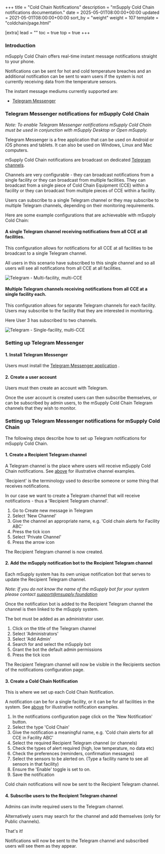 +++
title = "Cold Chain Notifications"
description = "mSupply Cold Chain notifications documentation."
date = 2025-05-01T08:00:00+00:00
updated = 2021-05-01T08:00:00+00:00
sort_by = "weight"
weight = 107
template = "coldchain/page.html"

[extra]
lead = ""
toc = true
top = true
+++

### Introduction
mSupply Cold Chain offers real-time instant message notifications straight to your phone. 

Notifications can be sent for hot and cold temperature breaches and an additional notification can be sent to warn users if the system is not currently receiving data from the temperature sensors. 

The instant message mediums currently supported are: 

- <a href="https://telegram.org/">Telegram Messenger</a>

### Telegram Messenger notifications for mSupply Cold Chain 

*Note: To enable Telegram Messenger notifications mSupply Cold Chain must be used in conjunction with mSupply Desktop or Open mSupply.* 

Telegram Messenger is a free application that can be used on Android or iOS phones and tablets. 
It can also be used on Windows, Linux and Mac computers. 

mSupply Cold Chain notifications are broadcast on dedicated <a href="https://telegram.org/faq_channels
">Telegram channels</a>. 

Channels are very configurable - they can broadcast notifications from a single facility or they can broadcast from multiple facilities. They can broadcast from a single piece of Cold Chain Equipment (CCE) within a facility or they can broadcast from multiple pieces of CCE within a facility. 

Users can subscribe to a single Telegram channel or they may subscribe to multiple Telegram channels, depending on their monitoring requirements. 

Here are some example configurations that are achieveable with mSupply Cold Chain: 

#### A single Telegram channel receiving notifications from all CCE at all facilities. 

This configuration allows for notifications for all CCE at all facilities to be broadcast to a single Telegram channel. 

All users in this scenario have subscribed to this single channel and so all users will see all notifications from all CCE at all facilities. 

![Telegram - Multi-facility, multi-CCE](/coldchain/images/multi-facility-telegram.png)

#### Multiple Telegram channels receiving notifications from all CCE at a single facility each. 

This configuration allows for separate Telegram channels for each facility. Users may subscribe to the facility that they are interested in monitoring. 

Here User 3 has subscribed to two channels. 

![Telegram - Single-facility, multi-CCE](/coldchain/images/single-facility-telegram.png)

### Setting up Telegram Messenger

#### 1. Install Telegram Messenger 
Users must install the <a href="https://telegram.org/">Telegram Messenger application</a> .

#### 2. Create a user account
Users must then create an account with Telegram. 

Once the user account is created users can then subscribe themselves, or can be subscribed by admin users, to the mSupply Cold Chain Telegram channels that they wish to monitor.

### Setting up Telegram Messenger notifications for mSupply Cold Chain 

The following steps describe how to set up Telegram notifications for mSupply Cold Chain.

#### 1. Create a Recipient Telegram channel
A Telegram channel is the place where users will receive mSupply Cold Chain notifications. See <a href="https://docs.msupply.foundation/coldchain/cold-chain-notifications/#a-single-telegram-channel-receiving-notifications-from-all-cce-at-all-facilities
">above</a> for illustrative channel examples. 

'Recipient' is the terminology used to describe someone or some thing that receives notifications. 

In our case we want to create a Telegram channel that will receive notifications - thus a 'Recipient Telegram channel'. 

1. Go to Create new message in Telegram
2. Select 'New Channel'
3. Give the channel an appropriate name, e.g. 'Cold chain alerts for Facility ABC'
4. Press the tick icon
5. Select 'Private Channel'
6. Press the arrow icon

The Recipient Telegram channel is now created.

#### 2. Add the mSupply notification bot to the Recipient Telegram channel

Each mSupply system has its own unique notification bot that serves to update the Recipient Telegram channel. 

*Note: If you do not know the name of the mSupply bot for your system please contact support@msupply.foundation*

Once the notification bot is added to the Recipient Telegram channel the channel is then linked to the mSupply system. 

The bot must be added as an administrator user. 

1. Click on the title of the Telegram channel
2. Select 'Administrators'
3. Select 'Add Admin'
4. Search for and select the mSupply bot
5. Grant the bot the default admin permissions
6. Press the tick icon

The Recipient Telegram channel will now be visible in the Recipients section of the notifications configuration page. 

#### 3. Create a Cold Chain Notification

This is where we set up each Cold Chain Notification. 

A notification can be for a single facility, or it can be for all facilities in the system. See <a href="https://docs.msupply.foundation/coldchain/cold-chain-notifications/#a-single-telegram-channel-receiving-notifications-from-all-cce-at-all-facilities
">above</a> for illustrative notification examples. 

1. In the notifications configuration page click on the 'New Notification' button. 
2. Select the type 'Cold Chain'
3. Give the notification a meaningful name, e.g. 'Cold chain alerts for all CCE in Facility ABC'
4. Select the required Recipient Telegram channel (or channels)
5. Check the types of alert required (high, low temperature, no data etc)
6. Check the preferences (reminders, confirmation messages)
7. Select the sensors to be alerted on. (Type a facility name to see all sensors in that facility)
8. Ensure the 'Enable' toggle is set to on. 
9. Save the notification

Cold chain notifications will now be sent to the Recipient Telegram channel. 

#### 4. Subscribe users to the Recipient Telegram channel

Admins can invite required users to the Telegram channel. 

Alternatively users may search for the channel and add themselves (only for Public channels). 

That's it! 

Notifications will now be sent to the Telegram channel and subscribed users will see them as they appear. 

